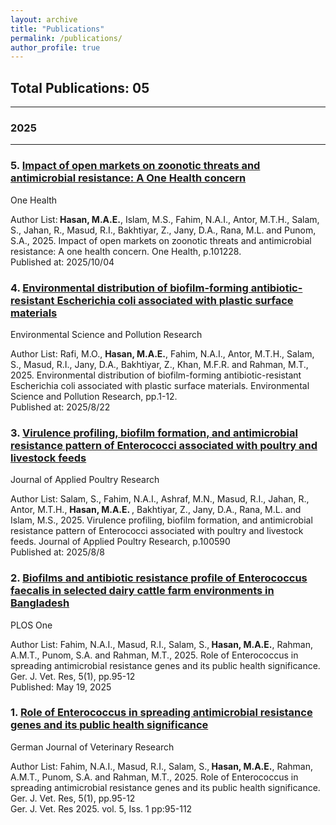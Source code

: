 ```yaml
---
layout: archive
title: "Publications"
permalink: /publications/
author_profile: true
---
```




## Total Publications: 05
---
### 2025
---
<div class="publication-item">

<h3>5. <a href="https://www.sciencedirect.com/science/article/pii/S2352771425002642">Impact of open markets on zoonotic threats and antimicrobial resistance: A One Health concern</a></h3>

<span class="tag">One Health</span>

<p>Author List:<strong> Hasan, M.A.E.</strong>, Islam, M.S., Fahim, N.A.I., Antor, M.T.H., Salam, S., Jahan, R., Masud, R.I., Bakhtiyar, Z., Jany, D.A., Rana, M.L. and Punom, S.A., 2025. Impact of open markets on zoonotic threats and antimicrobial resistance: A one health concern. One Health, p.101228.  <br>
Published at: 2025/10/04</p>

</div>

<div class="publication-item">

<h3>4. <a href="https://link.springer.com/article/10.1007/s11356-025-36835-0">Environmental distribution of biofilm-forming antibiotic-resistant Escherichia coli associated with plastic surface materials</a></h3>

<span class="tag">Environmental Science and Pollution Research</span>

<p>Author List: Rafi, M.O., <strong> Hasan, M.A.E.</strong>, Fahim, N.A.I., Antor, M.T.H., Salam, S., Masud, R.I., Jany, D.A., Bakhtiyar, Z., Khan, M.F.R. and Rahman, M.T., 2025. Environmental distribution of biofilm-forming antibiotic-resistant Escherichia coli associated with plastic surface materials. Environmental Science and Pollution Research, pp.1-12.   <br>
Published at: 2025/8/22</p>

</div>
<div class="publication-item">

<h3>3. <a href="https://www.sciencedirect.com/science/article/pii/S1056617125000741">Virulence profiling, biofilm formation, and antimicrobial resistance pattern of Enterococci associated with poultry and livestock feeds</a></h3>

<span class="tag">Journal of Applied Poultry Research</span>

<p>Author List: Salam, S., Fahim, N.A.I., Ashraf, M.N., Masud, R.I., Jahan, R., Antor, M.T.H., <strong> Hasan, M.A.E. </strong>, Bakhtiyar, Z., Jany, D.A., Rana, M.L. and Islam, M.S., 2025. Virulence profiling, biofilm formation, and antimicrobial resistance pattern of Enterococci associated with poultry and livestock feeds. Journal of Applied Poultry Research, p.100590<br>
Published at: 2025/8/8</p>

</div>
<div class="publication-item">

<h3>2. <a href="https://journals.plos.org/plosone/article?id=10.1371/journal.pone.0323667">Biofilms and antibiotic resistance profile of Enterococcus faecalis in selected dairy cattle farm environments in Bangladesh</a></h3>

<span class="tag">PLOS One</span>

<p>Author List: Fahim, N.A.I., Masud, R.I., Salam, S.,<strong> Hasan, M.A.E.</strong>, Rahman, A.M.T., Punom, S.A. and Rahman, M.T., 2025. Role of Enterococcus in spreading antimicrobial resistance genes and its public health significance. Ger. J. Vet. Res, 5(1), pp.95-12<br>
Published: May 19, 2025</p>

</div>
<div class="publication-item">

<h3>1. <a href="https://gmpc-akademie.de/articles/gjvr/single/249">Role of Enterococcus in spreading antimicrobial resistance genes and
its public health significance</a></h3>

<span class="tag">German Journal of Veterinary Research</span>

<p>Author List: Fahim, N.A.I., Masud, R.I., Salam, S.,<strong> Hasan, M.A.E.</strong>, Rahman, A.M.T., Punom, S.A. and Rahman, M.T., 2025. Role of Enterococcus in spreading antimicrobial resistance genes and its public health significance. Ger. J. Vet. Res, 5(1), pp.95-12 <br>
Ger. J. Vet. Res 2025. vol. 5, Iss. 1 pp:95-112</p>

</div>









<!-- 
<div class="publication-item">

<h3>15. <a href="LINK">TITLE</a></h3>

<span class="tag">JOURNAL NAME</span>

<p>Author List: AUTHORS<br>
DATE</p>

</div>
-->